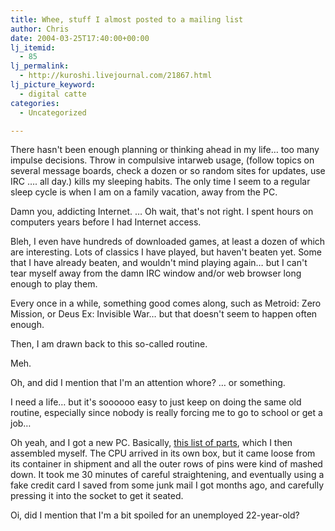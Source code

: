 ```yaml
---
title: Whee, stuff I almost posted to a mailing list
author: Chris
date: 2004-03-25T17:40:00+00:00
lj_itemid:
  - 85
lj_permalink:
  - http://kuroshi.livejournal.com/21867.html
lj_picture_keyword:
  - digital catte
categories:
  - Uncategorized

---
```

<!--more compulsive habits suck-->There hasn't been enough planning or thinking ahead in my life&#8230; too many impulse decisions. Throw in compulsive intarweb usage, (follow topics on several message boards, check a dozen or so random sites for updates, use IRC &#8230;. all day.) kills my sleeping habits. The only time I seem to a regular sleep cycle is when I am on a family vacation, away from the PC.

Damn you, addicting Internet. &#8230; Oh wait, that's not right. I spent hours on computers years before I had Internet access.

Bleh, I even have hundreds of downloaded games, at least a dozen of which are interesting. Lots of classics I have played, but haven't beaten yet. Some that I have already beaten, and wouldn't mind playing again&#8230; but I can't tear myself away from the damn IRC window and/or web browser long enough to play them.

Every once in a while, something good comes along, such as Metroid: Zero Mission, or Deus Ex: Invisible War&#8230; but that doesn't seem to happen often enough.

Then, I am drawn back to this so-called routine.

Meh.

Oh, and did I mention that I'm an attention whore? &#8230; or something.

I need a life&#8230; but it's soooooo easy to just keep on doing the same old routine, especially since nobody is really forcing me to go to school or get a job&#8230;

Oh yeah, and I got a new PC. Basically, [this list of parts][1], which I then assembled myself. The CPU arrived in its own box, but it came loose from its container in shipment and all the outer rows of pins were kind of mashed down. It took me 30 minutes of careful straightening, and eventually using a fake credit card I saved from some junk mail I got months ago, and carefully pressing it into the socket to get it seated.

Oi, did I mention that I'm a bit spoiled for an unemployed 22-year-old?

 [1]: http://secure.newegg.com/app/WishR.asp?ID=656042
